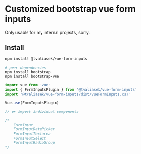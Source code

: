 # Customized bootstrap vue form inputs

Only usable for my internal projects, sorry.

## Install
``` sh
npm install @tvaliasek/vue-form-inputs

# peer dependencies
npm install bootstrap
npm install bootstrap-vue
```

``` js
import Vue from 'vue'
import { FormInputsPlugin } from '@tvaliasek/vue-form-inputs'
import '@tvaliasek/vue-form-inputs/dist/vueFormInputs.css'

Vue.use(FormInputsPlugin)

// or import individual components

/*
    FormInput
    FormInputDatePicker
    FormInputTextarea
    FormInputSelect
    FormInputRadioGroup
*/
```